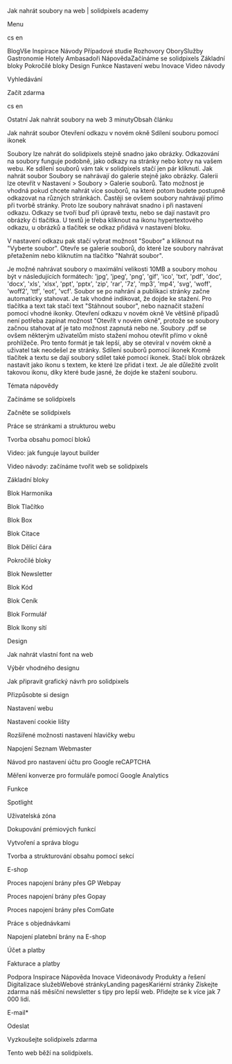 <p>Jak nahrát soubory na web | solidpixels academy</p>
<p>Menu</p>
<p>cs en</p>
<p>BlogVše Inspirace Návody Případové studie Rozhovory OborySlužby Gastronomie Hotely Ambasadoři NápovědaZačínáme se solidpixels Základní bloky Pokročilé bloky Design Funkce Nastavení webu Inovace Video návody</p>
<p>Vyhledávání</p>
<p>Začít zdarma</p>
<p>cs en</p>
<p>Ostatní
Jak nahrát soubory na web
3 minutyObsah článku</p>
<p>Jak nahrát soubor
Otevření odkazu v novém okně
Sdílení souboru pomocí ikonek</p>
<p>Soubory lze nahrát do solidpixels stejně snadno jako obrázky. Odkazování na soubory funguje podobně, jako odkazy na stránky nebo kotvy na vašem webu. Ke sdílení souborů vám tak v solidpixels stačí jen pár kliknutí.
Jak nahrát soubor
Soubory se nahrávají do galerie stejně jako obrázky. Galerii lze otevřít v Nastavení &gt; Soubory &gt; Galerie souborů. Tato možnost je vhodná pokud chcete nahrát více souborů, na které potom budete postupně odkazovat na různých stránkách.
Častěji se ovšem soubory nahrávají přímo při tvorbě stránky. Proto lze soubory nahrávat snadno i při nastavení odkazu. Odkazy se tvoří buď při úpravě textu, nebo se dají nastavit pro obrázky či tlačítka. U textů je třeba kliknout na ikonu hypertextového odkazu, u obrázků a tlačítek se odkaz přidává v nastavení bloku.</p>
<p>V nastavení odkazu pak stačí vybrat možnost "Soubor" a kliknout na "Vyberte soubor". Otevře se galerie souborů, do které lze soubory nahrávat přetažením nebo kliknutím na tlačítko "Nahrát soubor".</p>
<p>Je možné nahrávat soubory o maximální velikosti 10MB a soubory mohou být v následujících formátech: 'jpg', 'jpeg', 'png', 'gif', 'ico', 'txt', 'pdf', 'doc', 'docx', 'xls', 'xlsx', 'ppt', 'pptx', 'zip', 'rar', '7z', 'mp3', 'mp4', 'svg', 'woff', 'woff2', 'ttf', 'eot', 'vcf'.
Soubor se po nahrání a publikaci stránky začne automaticky stahovat. Je tak vhodné indikovat, že dojde ke stažení. Pro tlačítka a text tak stačí text "Stáhnout soubor", nebo naznačit stažení pomocí vhodné ikonky.
Otevření odkazu v novém okně
Ve většině případů není potřeba zapínat možnost "Otevřít v novém okně", protože se soubory začnou stahovat ať je tato možnost zapnutá nebo ne.
Soubory .pdf se ovšem některým uživatelům místo stažení mohou otevřít přímo v okně prohlížeče. Pro tento formát je tak lepší, aby se otevíral v novém okně a uživatel tak neodešel ze stránky.
Sdílení souborů pomocí ikonek
Kromě tlačítek a textu se dají soubory sdílet také pomocí ikonek. Stačí blok obrázek nastavit jako ikonu s textem, ke které lze přidat i text. Je ale důležité zvolit takovou ikonu, díky které bude jasné, že dojde ke stažení souboru.</p>
<p>Témata nápovědy</p>
<p>Začínáme se solidpixels</p>
<p>Začněte se solidpixels</p>
<p>Práce se stránkami a strukturou webu</p>
<p>Tvorba obsahu pomocí bloků</p>
<p>Video: jak funguje layout builder </p>
<p>Video návody: začínáme tvořit web se solidpixels</p>
<p>Základní bloky</p>
<p>Blok Harmonika</p>
<p>Blok Tlačítko</p>
<p>Blok Box</p>
<p>Blok Citace</p>
<p>Blok Dělící čára</p>
<p>Pokročilé bloky</p>
<p>Blok Newsletter</p>
<p>Blok Kód</p>
<p>Blok Ceník</p>
<p>Blok Formulář</p>
<p>Blok Ikony sítí</p>
<p>Design</p>
<p>Jak nahrát vlastní font na web</p>
<p>Výběr vhodného designu</p>
<p>Jak připravit grafický návrh pro solidpixels</p>
<p>Přizpůsobte si design</p>
<p>Nastavení webu</p>
<p>Nastavení cookie lišty</p>
<p>Rozšířené možnosti nastavení hlavičky webu</p>
<p>Napojení Seznam Webmaster</p>
<p>Návod pro nastavení účtu pro Google reCAPTCHA</p>
<p>Měření konverze pro formuláře pomocí Google Analytics</p>
<p>Funkce</p>
<p>Spotlight</p>
<p>Uživatelská zóna</p>
<p>Dokupování prémiových funkcí</p>
<p>Vytvoření a správa blogu</p>
<p>Tvorba a strukturování obsahu pomocí sekcí</p>
<p>E-shop</p>
<p>Proces napojení brány přes GP Webpay</p>
<p>Proces napojení brány přes Gopay</p>
<p>Proces napojení brány přes ComGate</p>
<p>Práce s objednávkami</p>
<p>Napojení platební brány na E-shop</p>
<p>Účet a platby</p>
<p>Fakturace a platby</p>
<p>Podpora
 Inspirace
Nápověda
Inovace
Videonávody
 Produkty a řešení
 Digitalizace služebWebové stránkyLanding pagesKariérní stránky Získejte zdarma náš měsíční newsletter s tipy pro lepší web. Přidejte se k více jak 7 000 lidí.</p>
<p>E-mail*</p>
<p>Odeslat</p>
<p>Vyzkoušejte solidpixels zdarma</p>
<p>Tento web běží na solidpixels.</p>